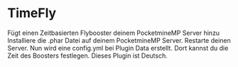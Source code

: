 # TimeFly
Fügt einen Zeitbasierten Flybooster deinem PocketmineMP Server hinzu
Installiere die .phar Datei auf deinem PocketmineMP Server.
Restarte deinen Server.
Nun wird eine config.yml bei Plugin Data erstellt.
Dort kannst du die Zeit des Boosters festlegen.
Dieses Plugin ist Deutsch.
